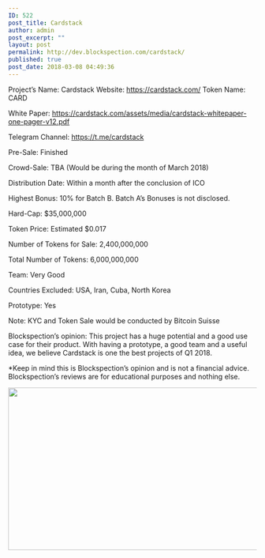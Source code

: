 ```yaml
---
ID: 522
post_title: Cardstack
author: admin
post_excerpt: ""
layout: post
permalink: http://dev.blockspection.com/cardstack/
published: true
post_date: 2018-03-08 04:49:36
---
```

Project’s Name: Cardstack
Website: https://cardstack.com/
Token Name: CARD

White Paper: <a href="https://cardstack.com/assets/media/cardstack-whitepaper-one-pager-v12.pdf">https://cardstack.com/assets/media/cardstack-whitepaper-one-pager-v12.pdf</a>

Telegram Channel: <a href="https://t.me/cardstack">https://t.me/cardstack</a>

Pre-Sale: Finished

Crowd-Sale: TBA (Would be during the month of March 2018)

Distribution Date: Within a month after the conclusion of ICO

Highest Bonus: 10% for Batch B. Batch A’s Bonuses is not disclosed.

Hard-Cap: $35,000,000

Token Price: Estimated $0.017

Number of Tokens for Sale: 2,400,000,000

Total Number of Tokens: 6,000,000,000

Team: Very Good

Countries Excluded: USA, Iran, Cuba, North Korea

Prototype: Yes

Note: KYC and Token Sale would be conducted by Bitcoin Suisse

Blockspection’s opinion: This project has a huge potential and a good use case for their product. With having a prototype, a good team and a useful idea, we believe Cardstack is one the best projects of Q1 2018.

*Keep in mind this is Blockspection’s opinion and is not a financial advice. Blockspection’s reviews are for educational purposes and nothing else.

<a href="http://dev.blockspection.com/wp-content/uploads/2018/03/CARD2.jpg"><img class="alignnone size-full wp-image-527" src="http://dev.blockspection.com/wp-content/uploads/2018/03/CARD2.jpg" alt="" width="628" height="329" /></a>